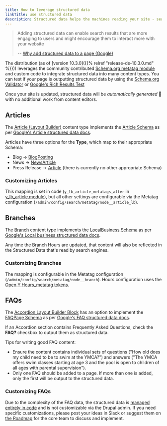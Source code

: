 ```yaml
---
title: How to leverage structured data
linkTitle: use structured data
description: Structured data helps the machines reading your site - search engines, AI models, and more - understand your content.
---
```


> Adding structured data can enable search results that are more engaging to users and might encourage them to interact more with your website
>
> -- [Why add structured data to a page (Google)](https://developers.google.com/search/docs/appearance/structured-data/intro-structured-data#why)

The distribution (as of [version 10.3.0]({{% relref "release-ds-10.3.0.md" %}})) leverages the community contributed [Schema.org metatag module](https://www.drupal.org/project/schema_metatag) and custom code to integrate structured data into many content types. You can test if your page is outputting structured data by using the [Schema.org Validator](https://validator.schema.org/) or [Google's Rich Results Test](https://search.google.com/test/rich-results)

Once your site is updated, structured data will be _automatically generated_ 🎉 with no additional work from content editors.

## Articles

The [Article (Layout Builder)](../../user-documentation/content-types/lb-article) content type implements the [Article Schema](https://schema.org/Article) as per [Google's Article structured data docs](https://developers.google.com/search/docs/appearance/structured-data/article).

Articles have three options for the **Type**, which map to their appropriate Schema:

- Blog → [BlogPosting](https://schema.org/BlogPosting)
- News → [NewsArticle](https://schema.org/NewsArticle)
- Press Release → [Article](https://schema.org/Article) (there is currently no other appropriate Schema)

### Customizing Articles

This mapping is set in code (`y_lb_article_metatags_alter` in [y_lb_article.module](https://git.drupalcode.org/project/y_lb_article/-/blob/1.1.x/y_lb_article.module)), but all other settings are configurable via the Metatag configuration (`/admin/config/search/metatag/node__article_lb`).

## Branches

The [Branch](../../user-documentation/content-types/branch) content type implements the [LocalBusiness Schema](https://schema.org/LocalBusiness) as per [Google's Local business structured data docs](https://developers.google.com/search/docs/appearance/structured-data/local-business).

Any time the Branch Hours are updated, that content will also be reflected in the Structured Data that's read by search engines.

### Customizing Branches

The mapping is configurable in the Metatag configuration (`/admin/config/search/metatag/node__branch`). Hours configuration uses the [Open Y Hours_metatag tokens](https://github.com/open-y-subprojects/openy_hours_formatter#open-y-hours-metatag-tokens).

## FAQs

The [Accordion Layout Builder Block](../../user-documentation/layout-builder/accordion) has an option to implement the [FAQPage Schema](https://schema.org/FAQPage) as per [Google's FAQ structured data docs](https://developers.google.com/search/docs/appearance/structured-data/faqpage).

If an Accordion section contains Frequently Asked Questions, check the **FAQ?** checkbox to output them as structured data.

Tips for writing good FAQ content:

- Ensure the content contains individual sets of questions ("How old does my child need to be to swim at the YMCA?") and answers ("The YMCA offers swim classes starting at age 3 and the pool is open to children of all ages with parental supervision").
- Only one FAQ should be added to a page. If more than one is added, only the first will be output to the structured data.

### Customizing FAQs

Due to the complexity of the FAQ data, the structured data is [managed entirely in code](https://git.drupalcode.org/project/lb_accordion/-/blob/1.0.x/lb_accordion.module?ref_type=heads#L40) and is not customizable via the Drupal admin. If you need specific customizations, please post your ideas in Slack or suggest them on [the Roadmap](/roadmap) for the core team to discuss and implement.
